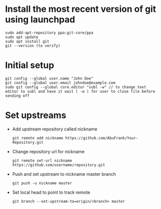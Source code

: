 # Install the most recent version of git using launchpad

	sudo add-apt-repository ppa:git-core/ppa
	sudo apt update
	sudo apt install git
	git --version (to verify)

# Initial setup

	git config --global user.name "John Doe"
	git config --global user.email johndoe@example.com
	sudo git config --global core.editor "subl -w" // to change text editor to subl and have it wait ( -w ) for user to close file before sending off

# Set upstreams
	
* Add upstream repository called nickname 
	```
	git remote add nickname https://github.com/AbuFrank/Your-Repository.git
	```
	
* Change repository url for nickname
	```
	git remote set-url nickname https://github.com/username/repository.git
	```
	
* Push and set upstream to nickname master branch
	```
	git push -u nickname master
	```

* Set local head to point to track remote
	```
	git branch --set-upstream-to=origin/<branch> master
	```